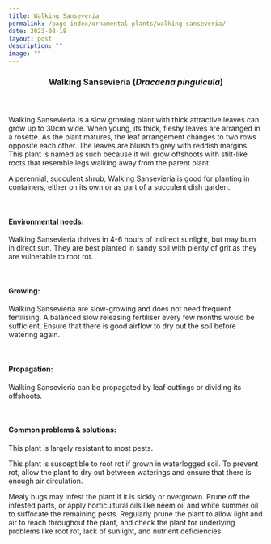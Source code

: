 ```yaml
---
title: Walking Sanseveria
permalink: /page-index/ornamental-plants/walking-sanseveria/
date: 2023-08-18
layout: post
description: ""
image: ""
---
```

<header> 
	<h3>Walking Sansevieria (<em>Dracaena pinguicula</em>)</h3> 
</header>

<section>
	<p>Walking Sansevieria is a slow growing plant with thick attractive leaves can grow up to 30cm wide. When young, its thick, fleshy leaves are arranged in a rosette. As the plant matures, the leaf arrangement changes to two rows opposite each other. The leaves are bluish to grey with reddish margins. This plant is named as such because it will grow offshoots with stilt-like roots that resemble legs walking away from the parent plant.</p>
	<p>A perennial, succulent shrub, Walking Sansevieria is good for planting in containers, either on its own or as part of a succulent dish garden.</p>
	 <br> 
</section> 
 
<section> 
  <h4>Environmental needs:</h4> 
  <p>Walking Sansevieria thrives in 4-6 hours of indirect sunlight, but may burn in direct sun. They are best planted in sandy soil with plenty of grit as they are vulnerable to root rot.</p> 
	<br>
</section>

<section> 
  <h4>Growing:</h4> 
	<p>Walking Sansevieria are slow-growing and does not need frequent fertilising. A balanced slow releasing fertiliser every few months would be sufficient. Ensure that there is good airflow to dry out the soil before watering again.</p> 
	<br> 
</section> 

<section> 
  <h4>Propagation:</h4> 
	<p>Walking Sansevieria can be propagated by leaf cuttings or dividing its offshoots.</p> 
	<br> 
</section> 
 
<section> 
  <h4>Common problems &amp; solutions:</h4> 
	<p>This plant is largely resistant to most pests.</p>
	<p>This plant is susceptible to root rot if grown in waterlogged soil. To prevent rot, allow the plant to dry out between waterings and ensure that there is enough air circulation.</p>
	<p>Mealy bugs may infest the plant if it is sickly or overgrown. Prune off the infested parts, or apply horticultural oils like neem oil and white summer oil to suffocate the remaining pests. Regularly prune the plant to allow light and air to reach throughout the plant, and check the plant for underlying problems like root rot, lack of sunlight, and nutrient deficiencies.</p>
	<br> 
</section>
